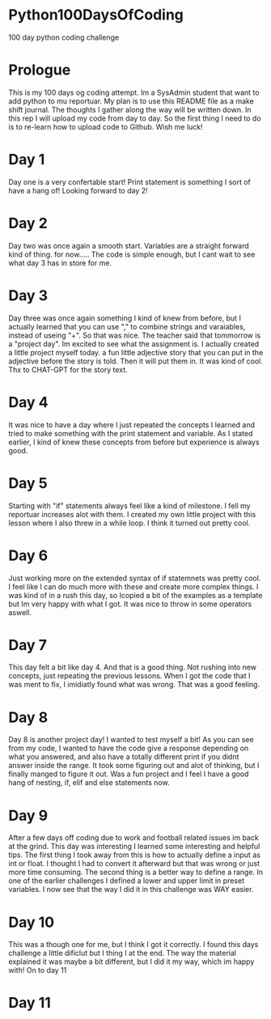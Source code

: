 # Python100DaysOfCoding
100 day python coding challenge

# Prologue
This is my 100 days og coding attempt. Im a SysAdmin student that want to add python to mu reportuar.
My plan is to use this README file as a make shift journal. The thoughts I gather along the way will be written down.
In this rep I will upload my code from day to day. So the first thing I need to do is to re-learn how to upload code to Github.
Wish me luck!



# Day 1
Day one is a very confertable start! Print statement is something I sort of have a hang of!
Looking forward to day 2!

# Day 2
Day two was once again a smooth start. Variables are a straight forward kind of thing. for now.....
The code is simple enough, but I cant wait to see what day 3 has in store for me.

# Day 3
Day three was once again something I kind of knew from before, but I actually learned that you can use "," to combine strings and varaiables, instead of useing "+". So that was nice.
The teacher said that tommorrow is a "project day". Im excited to see what the assignment is. I actually created a little project myself today. a fun little adjective story that you can put in the adjective before the story is told. Then it will put them in. It was kind of cool. Thx to CHAT-GPT for the story text.

# Day 4
It was nice to have a day where I just repeated the concepts I learned and tried to make something with the print statement and variable. As I stated earlier, I kind of knew these concepts from before but experience is always good.

# Day 5
Starting with "if" statements always feel like a kind of milestone. I fell my reportuar increases alot with them. I created my own little project with this lesson where I also threw in a while loop. I think it turned out pretty cool.

# Day 6
Just working more on the extended syntax of if statemnets was pretty cool. I feel like I can do much more with these and create more complex things. I was kind of in a rush this day, so Icopied a bit of the examples as a template but Im very happy with what I got. It was nice to throw in some operators aswell.

# Day 7
This day felt a bit like day 4. And that is a good thing. Not rushing into new concepts, just repeating the previous lessons. When I got the code that I was ment to fix, I imidiatly found what was wrong. That was a good feeling.

# Day 8
Day 8 is another project day! I wanted to test myself a bit! As you can see from my code, I wanted to have the code give a response depending on what you answered, and also have a totally different print if you didnt answer inside the range. It took some figuring out and alot of thinking, but I finally manged to figure it out. Was a fun project and I feel I have a good hang of nesting, if, elif and else statements now.

# Day 9
After a few days off coding due to work and football related issues im back at the grind. This day was interesting I learned some interesting and helpful tips. The first thing I took away from this is how to actually define a input as int or float. I thought I had to convert it afterward but that was wrong or just more time consuming. The second thing is a better way to define a range. In one of the earlier challenges I defined a lower and upper limit in preset variables. I now see that the way I did it in this challenge was WAY easier.  

# Day 10
This was a though one for me, but I think I got it correctly. I found this days challenge a little dificlut but I thing I at the end. The way the material explained it was maybe a bit different, but I did it my way, which im happy with! On to day 11

# Day 11
